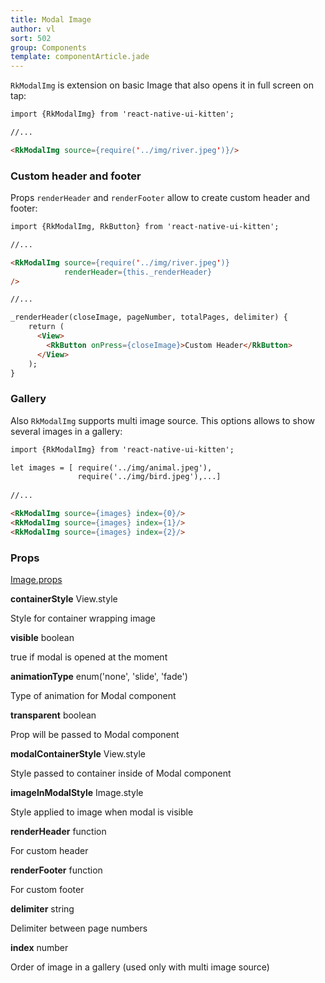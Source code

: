 ```yaml
---
title: Modal Image
author: vl
sort: 502
group: Components
template: componentArticle.jade
---
```


<div class="component" image="https://thumbs.gfycat.com/IncredibleAnotherDorado-size_restricted.gif"></div>


`RkModalImg` is extension on basic Image that also opens it in full screen on tap:

```html
import {RkModalImg} from 'react-native-ui-kitten';

//... 

<RkModalImg source={require('../img/river.jpeg')}/>

```

### Custom header and footer

Props `renderHeader` and `renderFooter` allow to create custom header and footer:

```html
import {RkModalImg, RkButton} from 'react-native-ui-kitten';

//... 

<RkModalImg source={require('../img/river.jpeg')}
            renderHeader={this._renderHeader}
/>

//... 

_renderHeader(closeImage, pageNumber, totalPages, delimiter) {
    return (
      <View>
        <RkButton onPress={closeImage}>Custom Header</RkButton>
      </View>
    );
}

```

<div class="component" image="https://thumbs.gfycat.com/SpeedyCheeryConure-size_restricted.gif"></div>

### Gallery

Also `RkModalImg` supports multi image source.
This options allows to show several images in a gallery:

```html
import {RkModalImg} from 'react-native-ui-kitten';

let images = [ require('../img/animal.jpeg'),
               require('../img/bird.jpeg'),...]
               
//... 

<RkModalImg source={images} index={0}/>
<RkModalImg source={images} index={1}/>
<RkModalImg source={images} index={2}/>

```

### Props

<div class="doc-prop">
    <p><a href="https://facebook.github.io/react-native/docs/image.html#props" target="_blank">Image.props</a></p>
</div>

<div class="doc-prop">
    <p><strong>containerStyle</strong> View.style</p>
    <p>Style for container wrapping image</p>
</div>

<div class="doc-prop">
    <p><strong>visible</strong> boolean</p>
    <p>true if modal is opened at the moment</p>
</div>

<div class="doc-prop">
    <p><strong>animationType</strong> enum('none', 'slide', 'fade')</p>
    <p>Type of animation for Modal component</p>
</div>

<div class="doc-prop">
    <p><strong>transparent</strong> boolean</p>
    <p>Prop will be passed to Modal component</p>
</div>

<div class="doc-prop">
    <p><strong>modalContainerStyle</strong> View.style</p>
    <p>Style passed to container inside of Modal component</p>
</div>

<div class="doc-prop">
    <p><strong>imageInModalStyle</strong> Image.style</p>
    <p>Style applied to image when modal is visible</p>
</div>

<div class="doc-prop">
    <p><strong>renderHeader</strong> function</p>
    <p>For custom header</p>
</div>

<div class="doc-prop">
    <p><strong>renderFooter</strong> function</p>
    <p>For custom footer</p>
</div>

<div class="doc-prop">
    <p><strong>delimiter</strong> string</p>
    <p>Delimiter between page numbers</p>
</div>

<div class="doc-prop">
    <p><strong>index</strong> number</p>
    <p>Order of image in a gallery (used only with multi image source)</p>
</div>

